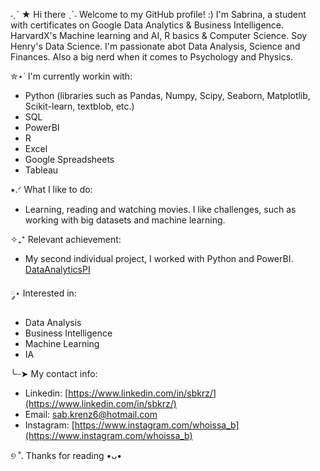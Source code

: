 ˗ˏˋ ★ Hi there ˎˊ˗ 
Welcome to my GitHub profile! :) I'm Sabrina, a student with certificates on Google Data Analytics & Business Intelligence. HarvardX's Machine learning and AI, R basics & Computer Science. Soy Henry's Data Science. I'm passionate abot Data Analysis, Science and Finances. Also a big nerd when it comes to Psychology and Physics. 

✮⋆˙ I'm currently workin with: 
- Python (libraries such as Pandas, Numpy, Scipy, Seaborn, Matplotlib, Scikit-learn, textblob, etc.)
- SQL
- PowerBI
- R
- Excel
- Google Spreadsheets
- Tableau
  
⭑.ᐟ What I like to do:
- Learning, reading and watching movies. I like challenges, such as working with big datasets and machine learning.

✧₊⁺ Relevant achievement:
- My second individual project, I worked with Python and PowerBI.
[DataAnalyticsPI](https://github.com/sbkrz/PI_02_DA)

༘⋆ Interested in:
- Data Analysis
- Business Intelligence
-  Machine Learning
- IA

╰┈➤ My contact info:
- Linkedin: [https://www.linkedin.com/in/sbkrz/](https://www.linkedin.com/in/sbkrz/)
- Email: sab.krenz6@hotmail.com
- Instagram: [https://www.instagram.com/whoissa_b](https://www.instagram.com/whoissa_b)

୭ ˚. Thanks for reading •ᴗ•

<!--
**sbkrz/sbkrz** is a ✨ _special_ ✨ repository because its `README.md` (this file) appears on your GitHub profile.
Here are some ideas to get you started:

- 🔭 I’m currently working on ...
- 🌱 I’m currently learning ...
- 👯 I’m looking to collaborate on ...
- 🤔 I’m looking for help with ...
- 💬 Ask me about ...
- 📫 How to reach me: ...
- 😄 Pronouns: ...
- ⚡ Fun fact: ...
-->
